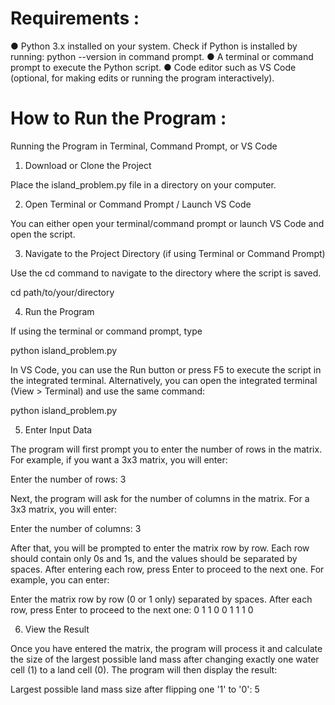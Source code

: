 # Requirements :

●	Python 3.x installed on your system. Check if Python is installed by running: python --version in command prompt. 
●	A terminal or command prompt to execute the Python script. 
●	Code editor such as VS Code (optional, for making edits or running the program interactively).

# How to Run the Program :

Running the Program in Terminal, Command Prompt, or VS Code

1.	Download or Clone the Project

Place the island_problem.py file in a directory on your computer.

2.	Open Terminal or Command Prompt / Launch VS Code

You can either open your terminal/command prompt or launch VS Code and open the script.

3.	Navigate to the Project Directory (if using Terminal or Command Prompt)

Use the cd command to navigate to the directory where the script is saved.

cd path/to/your/directory


4.	Run the Program

If using the terminal or command prompt, type

python island_problem.py

In VS Code, you can use the Run button or press F5 to execute the script in the integrated terminal. Alternatively, you can open the integrated terminal (View > Terminal) and use the same command:

python island_problem.py

5.	Enter Input Data

The program will first prompt you to enter the number of rows in the matrix. For example, if you want a 3x3 matrix, you will enter:

Enter the number of rows: 3

Next, the program will ask for the number of columns in the matrix. For a 3x3 matrix, you will enter:

Enter the number of columns: 3

After that, you will be prompted to enter the matrix row by row. Each row should contain only 0s and 1s, and the values should be separated by spaces. After entering each row, press Enter to proceed to the next one. For example, you can enter:

Enter the matrix row by row (0 or 1 only) separated by spaces. After each row, press Enter to proceed to the next one:
0 1 1
0 0 1
1 1 0


6.	View the Result

Once you have entered the matrix, the program will process it and calculate the size of the largest possible land mass after changing exactly one water cell (1) to a land cell (0). The program will then display the result:

Largest possible land mass size after flipping one '1' to '0': 5
